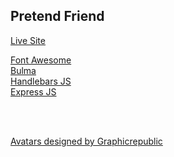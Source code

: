 ## Pretend Friend
[Live Site](https://pretend-friend.herokuapp.com/)


<a href="https://fontawesome.com/">Font Awesome</a> <br>
<a href="https://bulma.io/">Bulma</a> <br>
<a href="https://handlebarsjs.com/">Handlebars JS</a> <br>
<a href="https://expressjs.com/">Express JS</a> <br>

<br>
<br>

<a href="http://www.freepik.com">Avatars designed by Graphicrepublic</a>

